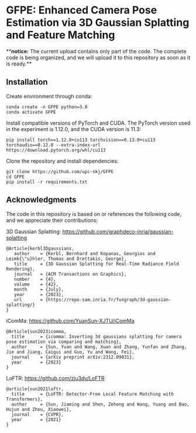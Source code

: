# GFPE: Enhanced Camera Pose Estimation via 3D Gaussian Splatting and Feature Matching

\*\***notice:** The current upload contains only part of the code. The complete code is being organized, and we will upload it to this repository as soon as it is ready.\*\*

## Installation

Create environment through conda:

```
conda create -n GFPE python=3.8
conda activate GFPE
```

Install compatible versions of PyTorch and CUDA. The PyTorch version used in the experiment is 1.12.0, and the CUDA version is 11.3:

```
pip install torch==1.12.0+cu113 torchvision==0.13.0+cu113 torchaudio==0.12.0 --extra-index-url https://download.pytorch.org/whl/cu113
```

Clone the repository and install dependencies:

```
git clone https://github.com/upc-skj/GFPE
cd GFPE
pip install -r requirements.txt
```

## Acknowledgments

The code in this repository is based on or references the following code, and we appreciate their contributions:

3D Gaussian Splatting: https://github.com/graphdeco-inria/gaussian-splatting
```
@Article{kerbl3Dgaussians,
   author    = {Kerbl, Bernhard and Kopanas, Georgios and Leimk{\"u}hler, Thomas and Drettakis, George},
   title     = {3D Gaussian Splatting for Real-Time Radiance Field Rendering},
   journal   = {ACM Transactions on Graphics},
   number    = {4},
   volume    = {42},
   month     = {July},
   year      = {2023},
   url       = {https://repo-sam.inria.fr/fungraph/3d-gaussian-splatting/}
}
```
iComMa: https://github.com/YuanSun-XJTU/iComMa

```
@Article{sun2023icomma,
  title      = {icomma: Inverting 3d gaussians splatting for camera pose estimation via comparing and matching},
  author     = {Sun, Yuan and Wang, Xuan and Zhang, Yunfan and Zhang, Jie and Jiang, Caigui and Guo, Yu and Wang, Fei},
  journal    = {arXiv preprint arXiv:2312.09031},
  year       = {2023}
}
```

LoFTR: https://github.com/zju3dv/LoFTR

```
@article{sun2021loftr,
  title      = {LoFTR: Detector-Free Local Feature Matching with Transformers},
  author     = {Sun, Jiaming and Shen, Zehong and Wang, Yuang and Bao, Hujun and Zhou, Xiaowei},
  journal    = {CVPR},
  year       = {2021}
}
```
